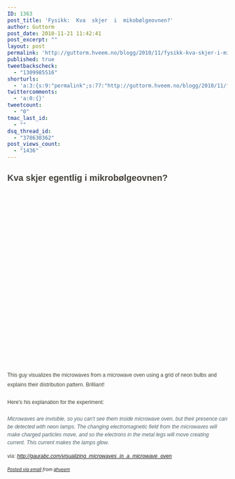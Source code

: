 ```yaml
---
ID: 1363
post_title: 'Fysikk:  Kva  skjer  i  mikobølgeovnen?'
author: Guttorm
post_date: 2010-11-21 11:42:41
post_excerpt: ""
layout: post
permalink: 'http://guttorm.hveem.no/blogg/2010/11/fysikk-kva-skjer-i-mikob%c3%b8lgeovnen/'
published: true
tweetbackscheck:
  - "1309985516"
shorturls:
  - 'a:3:{s:9:"permalink";s:77:"http://guttorm.hveem.no/blogg/2010/11/fysikk-kva-skjer-i-mikob%c3%b8lgeovnen/";s:7:"tinyurl";s:26:"http://tinyurl.com/692955e";s:4:"isgd";s:19:"http://is.gd/OXActa";}'
twittercomments:
  - 'a:0:{}'
tweetcount:
  - "0"
tmac_last_id:
  - ""
dsq_thread_id:
  - "378630362"
post_views_count:
  - "1436"
---
```

<div class='posterous_autopost'><div style="color: rgb(66, 64, 55); font-family: Arial, Helvetica, sans-serif; font-size: 10px;"><h1 style=""><a href="http://gaurab.posterous.com/visualizing-microwaves-in-a-microwave-oven" style="margin-top: 0px; margin-right: 0px; margin-bottom: 0px; margin-left: 0px; padding-top: 0px; padding-right: 0px; padding-bottom: 0px; padding-left: 0px; color: rgb(68, 68, 68); text-decoration: none;">K</a>va skjer egentlig i mikrobølgeovnen?</h1><p /><p /><p /><p /><div class="body" style="margin-top: 0px; margin-right: 0px; margin-bottom: 0px; margin-left: 0px; padding-top: 0px; padding-right: 0px; padding-bottom: 0px; padding-left: 0px; float: right; font-size: 1.2em; line-height: 1.8em; display: inline;"><div class="inner" style="margin-top: 15px; margin-right: 0px; margin-bottom: 0px; margin-left: 0px; padding-top: 0px; padding-right: 0px; padding-bottom: 0px; padding-left: 0px;"><p style="margin-top: 15px; margin-right: 0px; margin-bottom: 0px; margin-left: 0px; padding-top: 0px; padding-right: 0px; padding-bottom: 0px; padding-left: 0px;"><object height="385" style="margin-top: 0px; margin-right: 0px; margin-bottom: 0px; margin-left: 0px; padding-top: 0px; padding-right: 0px; padding-bottom: 0px; padding-left: 0px;" width="480"><embed src="http://www.youtube.com/v/kAAXpKdQ-mk?fs=1&amp;hl=en_US" allowfullscreen="true" type="application/x-shockwave-flash" allowscriptaccess="always" height="385" style="margin-top: 0px; margin-right: 0px; margin-bottom: 0px; margin-left: 0px; padding-top: 0px; padding-right: 0px; padding-bottom: 0px; padding-left: 0px;" width="480" /></object></p><p style="margin-top: 15px; margin-right: 0px; margin-bottom: 18px; margin-left: 0px; padding-top: 0px; padding-right: 0px; padding-bottom: 0px; padding-left: 0px;">This guy visualizes the microwaves from a microwave oven using a grid of neon bulbs and explains their distribution pattern. Brilliant!</p><p style="margin-top: 15px; margin-right: 0px; margin-bottom: 18px; margin-left: 0px; padding-top: 0px; padding-right: 0px; padding-bottom: 0px; padding-left: 0px;">Here's his explanation for the experiment:</p><p style="margin-top: 15px; margin-right: 0px; margin-bottom: 18px; margin-left: 0px; padding-top: 0px; padding-right: 0px; padding-bottom: 0px; padding-left: 0px;"><em style="margin-top: 0px; margin-right: 0px; margin-bottom: 0px; margin-left: 0px; padding-top: 0px; padding-right: 0px; padding-bottom: 0px; padding-left: 0px;" /></p><div style="margin-top: 0px; margin-right: 0px; margin-bottom: 0px; margin-left: 0px; padding-top: 0px; padding-right: 0px; padding-bottom: 0px; padding-left: 0px; font-family: Lucida Grande, Helvetica, Arial, sans-serif; font-size: 12px; color: rgb(81, 100, 107); line-height: 18px;">Microwaves are invisible, so you can't see them inside microwave oven, but their presence can be detected with neon lamps. The changing electromagnetic field from the microwaves will make charged particles move, and so the electrons in the metal legs will move creating current. This current makes the lamps glow.</div><p /><div>via:&nbsp;<a href="http://gaurabc.com/visualizing_microwaves_in_a_microwave_oven">http://gaurabc.com/visualizing_microwaves_in_a_microwave_oven</a></div><p /><p /><p /><p /><p /></div></div></div>      <p style="font-size: 10px;">  <a href="http://posterous.com">Posted via email</a>   from <a href="http://ghveem.posterous.com/fysikk-kva-skjer-i-mikobolgeovnen">ghveem</a>  </p>  </div>